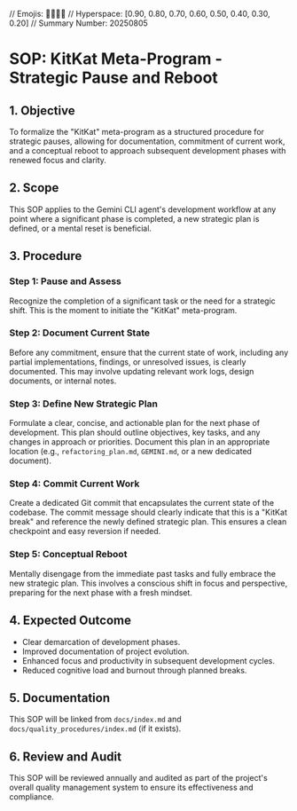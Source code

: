 // Emojis: 🍫🧘‍♀️✨
// Hyperspace: [0.90, 0.80, 0.70, 0.60, 0.50, 0.40, 0.30, 0.20]
// Summary Number: 20250805

# SOP: KitKat Meta-Program - Strategic Pause and Reboot

## 1. Objective
To formalize the "KitKat" meta-program as a structured procedure for strategic pauses, allowing for documentation, commitment of current work, and a conceptual reboot to approach subsequent development phases with renewed focus and clarity.

## 2. Scope
This SOP applies to the Gemini CLI agent's development workflow at any point where a significant phase is completed, a new strategic plan is defined, or a mental reset is beneficial.

## 3. Procedure

### Step 1: Pause and Assess
Recognize the completion of a significant task or the need for a strategic shift. This is the moment to initiate the "KitKat" meta-program.

### Step 2: Document Current State
Before any commitment, ensure that the current state of work, including any partial implementations, findings, or unresolved issues, is clearly documented. This may involve updating relevant work logs, design documents, or internal notes.

### Step 3: Define New Strategic Plan
Formulate a clear, concise, and actionable plan for the next phase of development. This plan should outline objectives, key tasks, and any changes in approach or priorities. Document this plan in an appropriate location (e.g., `refactoring_plan.md`, `GEMINI.md`, or a new dedicated document).

### Step 4: Commit Current Work
Create a dedicated Git commit that encapsulates the current state of the codebase. The commit message should clearly indicate that this is a "KitKat break" and reference the newly defined strategic plan. This ensures a clean checkpoint and easy reversion if needed.

### Step 5: Conceptual Reboot
Mentally disengage from the immediate past tasks and fully embrace the new strategic plan. This involves a conscious shift in focus and perspective, preparing for the next phase with a fresh mindset.

## 4. Expected Outcome
- Clear demarcation of development phases.
- Improved documentation of project evolution.
- Enhanced focus and productivity in subsequent development cycles.
- Reduced cognitive load and burnout through planned breaks.

## 5. Documentation
This SOP will be linked from `docs/index.md` and `docs/quality_procedures/index.md` (if it exists).

## 6. Review and Audit
This SOP will be reviewed annually and audited as part of the project's overall quality management system to ensure its effectiveness and compliance.
